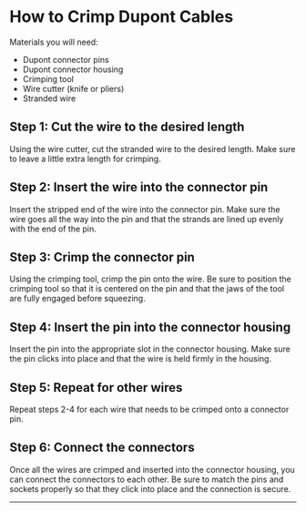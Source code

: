 # How to Crimp Dupont Cables

Materials you will need:

- Dupont connector pins
- Dupont connector housing
- Crimping tool
- Wire cutter (knife or pliers)
- Stranded wire

## Step 1: Cut the wire to the desired length

Using the wire cutter, cut the stranded wire to the desired length. Make sure to leave a little extra length for crimping.

## Step 2: Insert the wire into the connector pin

Insert the stripped end of the wire into the connector pin. Make sure the wire goes all the way into the pin and that the strands are lined up evenly with the end of the pin.

## Step 3: Crimp the connector pin

Using the crimping tool, crimp the pin onto the wire. Be sure to position the crimping tool so that it is centered on the pin and that the jaws of the tool are fully engaged before squeezing.

## Step 4: Insert the pin into the connector housing

Insert the pin into the appropriate slot in the connector housing. Make sure the pin clicks into place and that the wire is held firmly in the housing.

## Step 5: Repeat for other wires

Repeat steps 2-4 for each wire that needs to be crimped onto a connector pin.

## Step 6: Connect the connectors

Once all the wires are crimped and inserted into the connector housing, you can connect the connectors to each other. Be sure to match the pins and sockets properly so that they click into place and the connection is secure.

---
